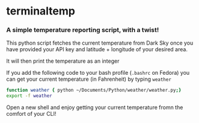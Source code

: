 # terminaltemp
### A simple temperature reporting script, with a twist!

This python script fetches the current temperature from Dark Sky once you have provided your API key and latitude + longitude of your desired area.

It will then print the temperature as an integer

If you add the following code to your bash profile (```.bashrc``` on Fedora) you can get your current temperature (in Fahrenheit) by typing ```weather```

```bash
function weather { python ~/Documents/Python/weather/weather.py;}
export -f weather
```
Open a new shell and enjoy getting your current temperature fromn the comfort of your CLI!

